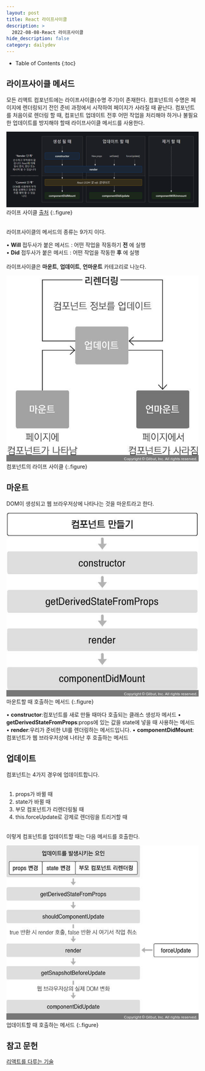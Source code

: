 ```yaml
---
layout: post
title: React 라이프사이클
description: >
  2022-08-08-React 라이프사이클
hide_description: false
category: dailydev
---
```


- Table of Contents
{:toc}

## 라이프사이클 메서드
모든 리액트 컴포넌트에는 라이프사이클(수명 주기)이 존재한다. 컴포넌트의 수명은 페이지에 렌더링되기 전인 준비 과정에서 시작하여 페이지가 사라질 때 끝난다.
컴포넌트를 처음이로 렌더링 할 때, 컴포넌트 업데이트 전후 어떤 작업을 처리해야 하거나 불필요한 업데이트를 방지해야 할때 라이프사이클 메서드를 사용한다.

![Full-width image](/assets/img/blog/life.PNG)
라이프 사이클 [출처](https://projects.wojtekmaj.pl/react-lifecycle-methods-diagram/)
{:.figure}

<br>
라이프사이클의 메서드의 종류는 9가지 이다.<br>

• __Will__ 접두사가 붙은 메서드 : 어떤 작업을 작동하기 __전__ 에 실행<br>
• __Did__ 접두사가 붙은 메서드 : 어떤 작업을 작동한 __후__ 에 실행<br><br>
라이프사이클은 __마운트__, __업데이트__, __언마운트__ 카테고리로 나눈다.

![image](/assets/img/blog/lifecy.jpg)
<br> 컴포넌트의 라이프 사이클
{:.figure}

## 마운트
DOM이 생성되고 웹 브라우저상에 나타나는 것을 마운트라고 한다.

![image](/assets/img/blog/mount.jpg)
<br> 마운트할 때 호출하는 메서드
{:.figure}

• __constructor__:컴포넌트를 새로 만들 때마다 호출되는 클래스 생성자 메서드
• __getDerivedStateFromProps__:props에 있는 값을 state에 넣을 때 사용하는 메서드
• __render__:우리가 준비한 UI를 렌더링하는 메서드입니다.
• __componentDidMount__:컴포넌트가 웹 브라우저상에 나타난 후 호출하는 메서드

## 업데이트
컴포넌트는 4가지 경우에 업데이트합니다.<br><br>
1. props가 바뀔 때<br>
2. state가 바뀔 때<br>
3. 부모 컴포넌트가 리렌더링될 때<br>
4. this.forceUpdate로 강제로 렌더링을 트리거할 때<br><br>

이렇게 컴포넌트를 업데이트할 때는 다음 메서드를 호출한다.

![image](/assets/img/blog/lifeupdate.jpg)
<br> 업데이트할 때 호출하는 메서드
{:.figure}


## 참고 문헌

[리액트를 다루는 기술](http://www.kyobobook.co.kr/product/detailViewKor.laf?mallGb=KOR&ejkGb=KOR&linkClass=&barcode=9791160508796)